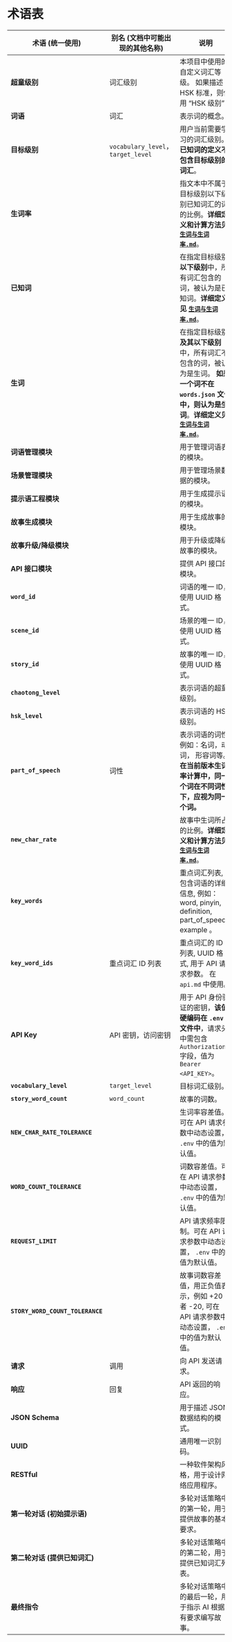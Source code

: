 # 术语表

| 术语 (统一使用)                  | 别名 (文档中可能出现的其他名称)     | 说明                                                                                                                                                                             |
| -------------------------------- | ----------------------------------- | -------------------------------------------------------------------------------------------------------------------------------------------------------------------------------- |
| **超童级别**                     | 词汇级别                            | 本项目中使用的自定义词汇等级。 如果描述 HSK 标准，则使用 “HSK 级别”。                                                                                                            |
| **词语**                         | 词汇                                | 表示词的概念。                                                                                                                                                                   |
| **目标级别**                     | `vocabulary_level`， `target_level` | 用户当前需要学习的词汇级别。 **已知词的定义不包含目标级别的词汇**。                                                                                                              |
| **生词率**                       |                                     | 指文本中不属于目标级别以下级别已知词汇的词的比例。**详细定义和计算方法见 [`生词与生词率.md`](生词与生词率.md)**。                                                                |
| **已知词**                       |                                     | 在指定目标级别**以下级别**中，所有词汇包含的词，被认为是已知词。**详细定义见 [`生词与生词率.md`](生词与生词率.md)**。                                                            |
| **生词**                         |                                     | 在指定目标级别**及其以下级别**中，所有词汇不包含的词，被认为是生词。 **如果一个词不在 `words.json` 文件中，则认为是生词**。**详细定义见 [`生词与生词率.md`](生词与生词率.md)**。 |
| **词语管理模块**                 |                                     | 用于管理词语表的模块。                                                                                                                                                           |
| **场景管理模块**                 |                                     | 用于管理场景数据的模块。                                                                                                                                                         |
| **提示语工程模块**               |                                     | 用于生成提示语的模块。                                                                                                                                                           |
| **故事生成模块**                 |                                     | 用于生成故事的模块。                                                                                                                                                             |
| **故事升级/降级模块**            |                                     | 用于升级或降级故事的模块。                                                                                                                                                       |
| **API 接口模块**                 |                                     | 提供 API 接口的模块。                                                                                                                                                            |
| **`word_id`**                    |                                     | 词语的唯一 ID，使用 UUID 格式。                                                                                                                                                  |
| **`scene_id`**                   |                                     | 场景的唯一 ID，使用 UUID 格式。                                                                                                                                                  |
| **`story_id`**                   |                                     | 故事的唯一 ID，使用 UUID 格式。                                                                                                                                                  |
| **`chaotong_level`**             |                                     | 表示词语的超童级别。                                                                                                                                                             |
| **`hsk_level`**                  |                                     | 表示词语的 HSK 级别。                                                                                                                                                            |
| **`part_of_speech`**             | 词性                                | 表示词语的词性, 例如：名词，动词， 形容词等。 **在当前版本生词率计算中，同一个词在不同词性下，应视为同一个词。**                                                                 |
| **`new_char_rate`**              |                                     | 故事中生词所占的比例。**详细定义和计算方法见 [`生词与生词率.md`](生词与生词率.md)**。                                                                                            |
| **`key_words`**                  |                                     | 重点词汇列表, 包含词语的详细信息, 例如： word, pinyin, definition, part_of_speech, example 。                                                                                    |
| **`key_word_ids`**               | 重点词汇 ID 列表                    | 重点词汇的 ID 列表, UUID 格式, 用于 API 请求参数。 在 `api.md` 中使用。                                                                                                          |
| **API Key**                      | API 密钥，访问密钥                  | 用于 API 身份验证的密钥，**该值硬编码在 `.env` 文件中**，请求头中需包含 `Authorization` 字段，值为 `Bearer <API_KEY>`。                                                          |
| **`vocabulary_level`**           | `target_level`                      | 目标词汇级别。                                                                                                                                                                   |
| **`story_word_count`**           | `word_count`                        | 故事的词数。                                                                                                                                                                     |
| **`NEW_CHAR_RATE_TOLERANCE`**    |                                     | 生词率容差值。可在 API 请求参数中动态设置， `.env` 中的值为默认值。                                                                                                              |
| **`WORD_COUNT_TOLERANCE`**       |                                     | 词数容差值。可在 API 请求参数中动态设置， `.env` 中的值为默认值。                                                                                                                |
| **`REQUEST_LIMIT`**              |                                     | API 请求频率限制。可在 API 请求参数中动态设置， `.env` 中的值为默认值。                                                                                                          |
| **`STORY_WORD_COUNT_TOLERANCE`** |                                     | 故事词数容差值，用正负值表示，例如 +20 或者 -20, 可在 API 请求参数中动态设置， `.env` 中的值为默认值。                                                                           |
| **请求**                         | 调用                                | 向 API 发送请求。                                                                                                                                                                |
| **响应**                         | 回复                                | API 返回的响应。                                                                                                                                                                 |
| **JSON Schema**                  |                                     | 用于描述 JSON 数据结构的模式。                                                                                                                                                   |
| **UUID**                         |                                     | 通用唯一识别码。                                                                                                                                                                 |
| **RESTful**                      |                                     | 一种软件架构风格，用于设计网络应用程序。                                                                                                                                         |
| **第一轮对话 (初始提示语)**      |                                     | 多轮对话策略中的第一轮，用于提供故事的基本要求。                                                                                                                                 |
| **第二轮对话 (提供已知词汇)**    |                                     | 多轮对话策略中的第二轮，用于提供已知词汇列表。                                                                                                                                   |
| **最终指令**                     |                                     | 多轮对话策略中的最后一轮，用于指示 AI 根据所有要求编写故事。                                                                                                                     |
